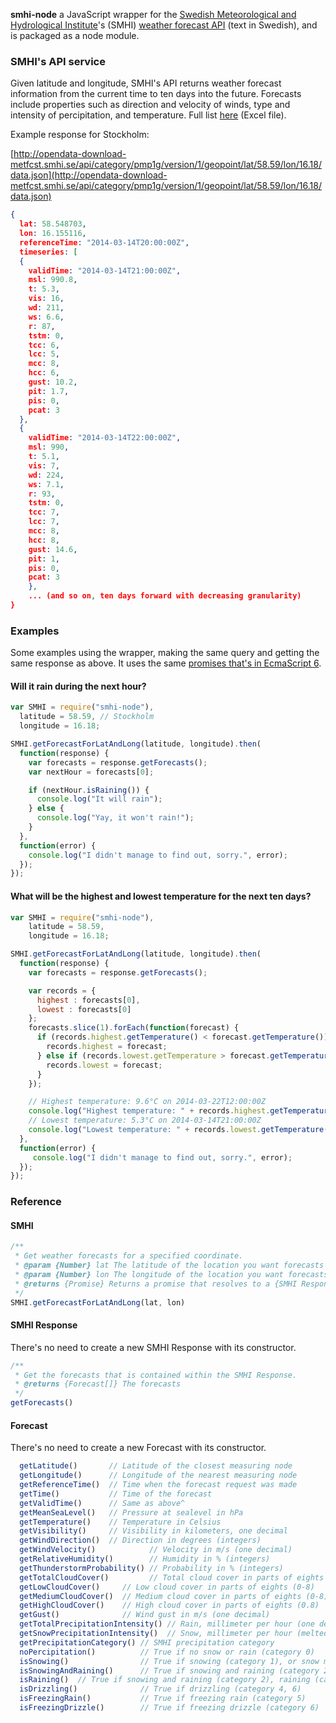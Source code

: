 **smhi-node** a JavaScript wrapper for the [Swedish Meteorological and Hydrological Institute](http://www.smhi.se/en)'s (SMHI) [weather forecast API](http://www.smhi.se/klimatdata/Oppna-data/Meteorologiska-data/api-for-vaderprognosdata-1.34233) (text in Swedish), and is packaged as a node module.

### SMHI's API service
Given latitude and longitude, SMHI's API returns weather forecast information from the current time to ten days into the future. Forecasts include properties such as direction and velocity of winds, type and intensity of percipitation, and temperature. Full list [here](http://www.smhi.se/polopoly_fs/1.34248!Parameterlista%20API%20ver%20131118.xlsx) (Excel file).

Example response for Stockholm:

[http://opendata-download-metfcst.smhi.se/api/category/pmp1g/version/1/geopoint/lat/58.59/lon/16.18/data.json](http://opendata-download-metfcst.smhi.se/api/category/pmp1g/version/1/geopoint/lat/58.59/lon/16.18/data.json)
```json
{
  lat: 58.548703,
  lon: 16.155116,
  referenceTime: "2014-03-14T20:00:00Z",
  timeseries: [
  {
    validTime: "2014-03-14T21:00:00Z",
    msl: 990.8,
    t: 5.3,
    vis: 16,
    wd: 211,
    ws: 6.6,
    r: 87,
    tstm: 0,
    tcc: 6,
    lcc: 5,
    mcc: 8,
    hcc: 6,
    gust: 10.2,
    pit: 1.7,
    pis: 0,
    pcat: 3
  },
  {
    validTime: "2014-03-14T22:00:00Z",
    msl: 990,
    t: 5.1,
    vis: 7,
    wd: 224,
    ws: 7.1,
    r: 93,
    tstm: 0,
    tcc: 7,
    lcc: 7,
    mcc: 8,
    hcc: 8,
    gust: 14.6,
    pit: 1,
    pis: 0,
    pcat: 3
    },
    ... (and so on, ten days forward with decreasing granularity)
}
```


### Examples
Some examples using the wrapper, making the same query and getting the same response as above. It uses the same [promises that's in EcmaScript 6](http://www.html5rocks.com/en/tutorials/es6/promises/).

#### Will it rain during the next hour?

```javascript
var SMHI = require("smhi-node"),
  latitude = 58.59, // Stockholm
  longitude = 16.18;

SMHI.getForecastForLatAndLong(latitude, longitude).then(
  function(response) {
    var forecasts = response.getForecasts();
    var nextHour = forecasts[0];

    if (nextHour.isRaining()) {
      console.log("It will rain");
    } else {
      console.log("Yay, it won't rain!");
    }
  },
  function(error) {
    console.log("I didn't manage to find out, sorry.", error);
  });
});
```

#### What will be the highest and lowest temperature for the next ten days?
```javascript
var SMHI = require("smhi-node"),
    latitude = 58.59,
    longitude = 16.18;

SMHI.getForecastForLatAndLong(latitude, longitude).then(
  function(response) {
    var forecasts = response.getForecasts();

    var records = {
      highest : forecasts[0],
      lowest : forecasts[0]
    };
    forecasts.slice(1).forEach(function(forecast) {
      if (records.highest.getTemperature() < forecast.getTemperature()) {
        records.highest = forecast;
      } else if (records.lowest.getTemperature > forecast.getTemperature()) {
        records.lowest = forecast;
      }
    });

    // Highest temperature: 9.6°C on 2014-03-22T12:00:00Z
    console.log("Highest temperature: " + records.highest.getTemperature() + "°C on " + records.highest.getTime());
    // Lowest temperature: 5.3°C on 2014-03-14T21:00:00Z
    console.log("Lowest temperature: " + records.lowest.getTemperature() + "°C on " + records.lowest.getTime()); // 5.3°C
  },
  function(error) {
     console.log("I didn't manage to find out, sorry.", error);
  });
});
```

### Reference
#### SMHI
```javascript
/**
 * Get weather forecasts for a specified coordinate.
 * @param {Number} lat The latitude of the location you want forecasts for
 * @param {Number} lon The longitude of the location you want forecasts for
 * @returns {Promise} Returns a promise that resolves to a {SMHI Response} object
 */
SMHI.getForecastForLatAndLong(lat, lon)
```

#### SMHI Response
There's no need to create a new SMHI Response with its constructor.
```javascript
/**
 * Get the forecasts that is contained within the SMHI Response.
 * @returns {Forecast[]} The forecasts
 */
getForecasts()
```

#### Forecast
There's no need to create a new Forecast with its constructor.

```javascript
  getLatitude()       // Latitude of the closest measuring node
  getLongitude()      // Longitude of the nearest measuring node
  getReferenceTime()  // Time when the forecast request was made
  getTime()           // Time of the forecast
  getValidTime()      // Same as above^
  getMeanSeaLevel()   // Pressure at sealevel in hPa
  getTemperature()    // Temperature in Celsius
  getVisibility()     // Visibility in kilometers, one decimal
  getWindDirection()  // Direction in degrees (integers)
  getWindVelocity()            // Velocity in m/s (one decimal)
  getRelativeHumidity()        // Humidity in % (integers)
  getThunderstormProbability() // Probability in % (integers)
  getTotalCloudCover()         // Total cloud cover in parts of eights (0-8)
  getLowCloudCover()     // Low cloud cover in parts of eights (0-8)
  getMediumCloudCover()  // Medium cloud cover in parts of eights (0-8)
  getHighCloudCover()    // High cloud cover in parts of eights (0.8)
  getGust()              // Wind gust in m/s (one decimal)
  getTotalPrecipitationIntensity() // Rain, millimeter per hour (one decimal)
  getSnowPrecipitationIntensity()  // Snow, millimeter per hour (melted snow, one decimal)
  getPrecipitationCategory() // SMHI precipitation category
  noPercipitation()          // True if no snow or rain (category 0)
  isSnowing()                // True if snowing (category 1), or snow mixed with rain (category 2)
  isSnowingAndRaining()      // True if snowing and raining (category 2)
  isRaining()  // True if snowing and raining (category 2), raining (categories 3 and 5), or drizzling (categories 4, 6)
  isDrizzling()              // True if drizzling (category 4, 6)
  isFreezingRain()           // True if freezing rain (category 5)
  isFreezingDrizzle()        // True if freezing drizzle (category 6)
```